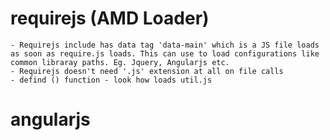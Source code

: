 # requirejs (AMD Loader)
	- Requirejs include has data tag 'data-main' which is a JS file loads as soon as require.js loads. This can use to load configurations like common libraray paths. Eg. Jquery, Angularjs etc.
	- Requirejs doesn't need '.js' extension at all on file calls
	- defind () function - look how loads util.js

# angularjs
    
	
